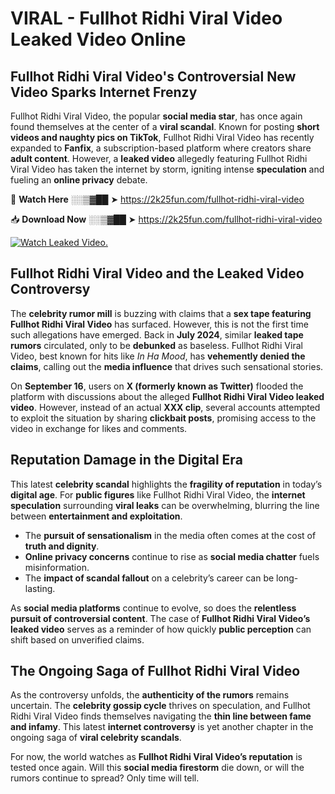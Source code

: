 # VIRAL - Fullhot Ridhi Viral Video Leaked Video Online

## **Fullhot Ridhi Viral Video's Controversial New Video Sparks Internet Frenzy**  

Fullhot Ridhi Viral Video, the popular **social media star**, has once again found themselves at the center of a **viral scandal**. Known for posting **short videos and naughty pics on TikTok**, Fullhot Ridhi Viral Video has recently expanded to **Fanfix**, a subscription-based platform where creators share **adult content**. However, a **leaked video** allegedly featuring Fullhot Ridhi Viral Video has taken the internet by storm, igniting intense **speculation** and fueling an **online privacy** debate.  

🔴 **Watch Here** ░░▒▓██ ➤ https://2k25fun.com/fullhot-ridhi-viral-video  

📥 **Download Now** ░░▒▓██ ➤ https://2k25fun.com/fullhot-ridhi-viral-video  

[![Watch Leaked Video.](https://miro.medium.com/v2/resize:fit:828/format:webp/1*cilzJN44JGOrTw9NJCrNHA.gif "Watch Leaked Video")](https://2k25fun.com/fullhot-ridhi-viral-video)

## **Fullhot Ridhi Viral Video and the Leaked Video Controversy**  

The **celebrity rumor mill** is buzzing with claims that a **sex tape featuring Fullhot Ridhi Viral Video** has surfaced. However, this is not the first time such allegations have emerged. Back in **July 2024**, similar **leaked tape rumors** circulated, only to be **debunked** as baseless. Fullhot Ridhi Viral Video, best known for hits like *In Ha Mood*, has **vehemently denied the claims**, calling out the **media influence** that drives such sensational stories.  

On **September 16**, users on **X (formerly known as Twitter)** flooded the platform with discussions about the alleged **Fullhot Ridhi Viral Video leaked video**. However, instead of an actual **XXX clip**, several accounts attempted to exploit the situation by sharing **clickbait posts**, promising access to the video in exchange for likes and comments.  

## **Reputation Damage in the Digital Era**  

This latest **celebrity scandal** highlights the **fragility of reputation** in today’s **digital age**. For **public figures** like Fullhot Ridhi Viral Video, the **internet speculation** surrounding **viral leaks** can be overwhelming, blurring the line between **entertainment and exploitation**.  

- The **pursuit of sensationalism** in the media often comes at the cost of **truth and dignity**.  
- **Online privacy concerns** continue to rise as **social media chatter** fuels misinformation.  
- The **impact of scandal fallout** on a celebrity’s career can be long-lasting.  

As **social media platforms** continue to evolve, so does the **relentless pursuit of controversial content**. The case of **Fullhot Ridhi Viral Video’s leaked video** serves as a reminder of how quickly **public perception** can shift based on unverified claims.  

## **The Ongoing Saga of Fullhot Ridhi Viral Video**  

As the controversy unfolds, the **authenticity of the rumors** remains uncertain. The **celebrity gossip cycle** thrives on speculation, and Fullhot Ridhi Viral Video finds themselves navigating the **thin line between fame and infamy**. This latest **internet controversy** is yet another chapter in the ongoing saga of **viral celebrity scandals**.  

For now, the world watches as **Fullhot Ridhi Viral Video’s reputation** is tested once again. Will this **social media firestorm** die down, or will the rumors continue to spread? Only time will tell.